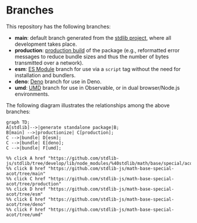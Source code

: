 <!--

@license Apache-2.0

Copyright (c) 2022 The Stdlib Authors.

Licensed under the Apache License, Version 2.0 (the "License");
you may not use this file except in compliance with the License.
You may obtain a copy of the License at

    http://www.apache.org/licenses/LICENSE-2.0

Unless required by applicable law or agreed to in writing, software
distributed under the License is distributed on an "AS IS" BASIS,
WITHOUT WARRANTIES OR CONDITIONS OF ANY KIND, either express or implied.
See the License for the specific language governing permissions and
limitations under the License.

-->

# Branches

This repository has the following branches:

-   **main**: default branch generated from the [stdlib project][stdlib-url], where all development takes place.
-   **production**: [production build][production-url] of the package (e.g., reformatted error messages to reduce bundle sizes and thus the number of bytes transmitted over a network).
-   **esm**: [ES Module][esm-url] branch for use via a `script` tag without the need for installation and bundlers.
-   **deno**: [Deno][deno-url] branch for use in Deno.
-   **umd**: [UMD][umd-url] branch for use in Observable, or in dual browser/Node.js environments.

The following diagram illustrates the relationships among the above branches:

```mermaid
graph TD;
A[stdlib]-->|generate standalone package|B;
B[main] -->|productionize| C[production];
C -->|bundle| D[esm];
C -->|bundle| E[deno];
C -->|bundle| F[umd];

%% click A href "https://github.com/stdlib-js/stdlib/tree/develop/lib/node_modules/%40stdlib/math/base/special/acot"
%% click B href "https://github.com/stdlib-js/math-base-special-acot/tree/main"
%% click C href "https://github.com/stdlib-js/math-base-special-acot/tree/production"
%% click D href "https://github.com/stdlib-js/math-base-special-acot/tree/esm"
%% click E href "https://github.com/stdlib-js/math-base-special-acot/tree/deno"
%% click F href "https://github.com/stdlib-js/math-base-special-acot/tree/umd"
```

[stdlib-url]: https://github.com/stdlib-js/stdlib/tree/develop/lib/node_modules/%40stdlib/math/base/special/acot
[production-url]: https://github.com/stdlib-js/math-base-special-acot/tree/production
[deno-url]: https://github.com/stdlib-js/math-base-special-acot/tree/deno
[umd-url]: https://github.com/stdlib-js/math-base-special-acot/tree/umd
[esm-url]: https://github.com/stdlib-js/math-base-special-acot/tree/esm